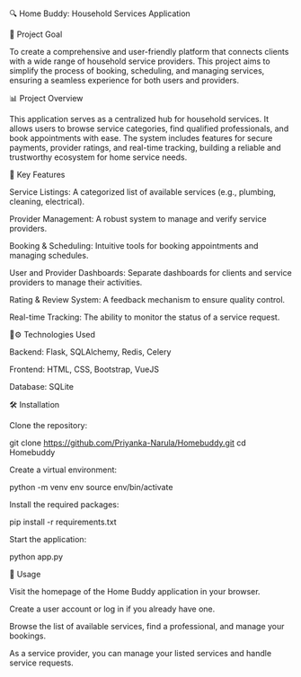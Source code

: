 
🔍 Home Buddy: Household Services Application

🧠 Project Goal

To create a comprehensive and user-friendly platform that connects clients with a wide range of household service providers. This project aims to simplify the process of booking, scheduling, and managing services, ensuring a seamless experience for both users and providers.

📊 Project Overview

This application serves as a centralized hub for household services. It allows users to browse service categories, find qualified professionals, and book appointments with ease. The system includes features for secure payments, provider ratings, and real-time tracking, building a reliable and trustworthy ecosystem for home service needs.

📁 Key Features

Service Listings: A categorized list of available services (e.g., plumbing, cleaning, electrical).

Provider Management: A robust system to manage and verify service providers.

Booking & Scheduling: Intuitive tools for booking appointments and managing schedules.

User and Provider Dashboards: Separate dashboards for clients and service providers to manage their activities.

Rating & Review System: A feedback mechanism to ensure quality control.

Real-time Tracking: The ability to monitor the status of a service request.

🔧⚙️ Technologies Used

Backend: Flask, SQLAlchemy, Redis, Celery

Frontend: HTML, CSS, Bootstrap, VueJS

Database: SQLite


🛠️ Installation

Clone the repository:

git clone https://github.com/Priyanka-Narula/Homebuddy.git
cd Homebuddy

Create a virtual environment:

python -m venv env
source env/bin/activate

Install the required packages:

pip install -r requirements.txt


Start the application:

python app.py

🚀 Usage

Visit the homepage of the Home Buddy application in your browser.

Create a user account or log in if you already have one.

Browse the list of available services, find a professional, and manage your bookings.

As a service provider, you can manage your listed services and handle service requests.

